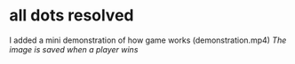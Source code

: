 # all dots resolved
  I added a mini demonstration of how game works (demonstration.mp4)
  *The image is saved when a player wins*
